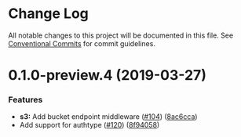 # Change Log

All notable changes to this project will be documented in this file.
See [Conventional Commits](https://conventionalcommits.org) for commit guidelines.

# 0.1.0-preview.4 (2019-03-27)


### Features

* **s3:** Add bucket endpoint middleware ([#104](https://github.com/AllanFly120/aws-sdk-js-v3/issues/104)) ([8ac6cca](https://github.com/AllanFly120/aws-sdk-js-v3/commit/8ac6cca))
* Add support for authtype ([#120](https://github.com/AllanFly120/aws-sdk-js-v3/issues/120)) ([8f94058](https://github.com/AllanFly120/aws-sdk-js-v3/commit/8f94058))
